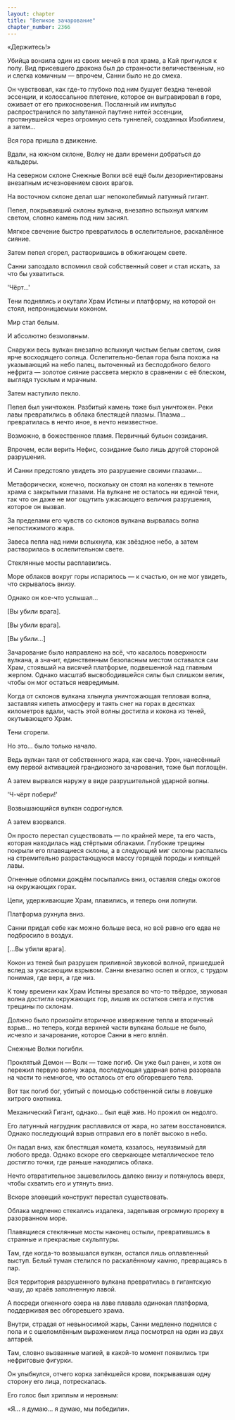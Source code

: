```yaml
---
layout: chapter
title: "Великое зачарование"
chapter_number: 2366
---
```




«Держитесь!»

Убийца вонзила один из своих мечей в пол храма, а Кай пригнулся к полу. Вид присевшего дракона был до странности величественным, но и слегка комичным — впрочем, Санни было не до смеха.

Он чувствовал, как где-то глубоко под ним бушует бездна теневой эссенции, и колоссальное плетение, которое он выгравировал в горе, оживает от его прикосновения. Посланный им импульс распространился по запутанной паутине нитей эссенции, протянувшейся через огромную сеть туннелей, созданных Изобилием, а затем...

Вся гора пришла в движение.

Вдали, на южном склоне, Волку не дали времени добраться до кальдеры.

На северном склоне Снежные Волки всё ещё были дезориентированы внезапным исчезновением своих врагов.

На восточном склоне делал шаг непоколебимый латунный гигант.

Пепел, покрывавший склоны вулкана, внезапно вспыхнул мягким светом, словно камень под ним засиял.

Мягкое свечение быстро превратилось в ослепительное, раскалённое сияние.

Затем пепел сгорел, растворившись в обжигающем свете.

Санни запоздало вспомнил свой собственный совет и стал искать, за что бы ухватиться.

'Чёрт...'

Тени поднялись и окутали Храм Истины и платформу, на которой он стоял, непроницаемым коконом.

Мир стал белым.

И абсолютно безмолвным.

Снаружи весь вулкан внезапно вспыхнул чистым белым светом, сияя ярче восходящего солнца. Ослепительно-белая гора была похожа на указывающий на небо палец, выточенный из бесподобного белого нефрита — золотое сияние рассвета меркло в сравнении с её блеском, выглядя тусклым и мрачным.

Затем наступило пекло.

Пепел был уничтожен. Разбитый камень тоже был уничтожен. Реки лавы превратились в облака блестящей плазмы. Плазма... превратилась в нечто иное, в нечто неизвестное.

Возможно, в божественное пламя. Первичный бульон созидания.

Впрочем, если верить Нефис, созидание было лишь другой стороной разрушения.

И Санни предстояло увидеть это разрушение своими глазами...

Метафорически, конечно, поскольку он стоял на коленях в темноте храма с закрытыми глазами. На вулкане не осталось ни единой тени, так что он даже не мог ощутить ужасающего величия разрушения, которое он вызвал.

За пределами его чувств со склонов вулкана вырвалась волна непостижимого жара.

Завеса пепла над ними вспыхнула, как звёздное небо, а затем растворилась в ослепительном свете.

Стеклянные мосты расплавились.

Море облаков вокруг горы испарилось — к счастью, он не мог увидеть, что скрывалось внизу.

Однако он кое-что услышал...

[Вы убили врага].

[Вы убили врага].

[Вы убили...]

Зачарование было направлено на всё, что касалось поверхности вулкана, а значит, единственным безопасным местом оставался сам Храм, стоявший на висячей платформе, подвешенной над главным жерлом. Однако масштаб высвободившейся силы был слишком велик, чтобы он мог остаться невредимым.

Когда от склонов вулкана хлынула уничтожающая тепловая волна, заставляя кипеть атмосферу и таять снег на горах в десятках километров вдали, часть этой волны достигла и кокона из теней, окутывающего Храм.

Тени сгорели.

Но это... было только начало.

Ведь вулкан таял от собственного жара, как свеча. Урон, нанесённый ему первой активацией грандиозного зачарования, тоже был поглощён.

А затем вырвался наружу в виде разрушительной ударной волны.

'Ч-чёрт побери!'

Возвышающийся вулкан содрогнулся.

А затем взорвался.

Он просто перестал существовать — по крайней мере, та его часть, которая находилась над стёртыми облаками. Глубокие трещины покрыли его плавящиеся склоны, а в следующий миг склоны распались на стремительно разрастающуюся массу горящей породы и кипящей лавы.

Огненные обломки дождём посыпались вниз, оставляя следы ожогов на окружающих горах.

Цепи, удерживающие Храм, плавились, и теперь они лопнули.

Платформа рухнула вниз.

Санни придал себе как можно больше веса, но всё равно его едва не подбросило в воздух.

[...Вы убили врага].

Кокон из теней был разрушен приливной звуковой волной, пришедшей вслед за ужасающим взрывом. Санни внезапно ослеп и оглох, с трудом понимая, где верх, а где низ.

К тому времени как Храм Истины врезался во что-то твёрдое, звуковая волна достигла окружающих гор, лишив их остатков снега и пустив трещины по склонам.

Должно было произойти вторичное извержение тепла и вторичный взрыв... но теперь, когда верхней части вулкана больше не было, исчезло и зачарование, которое Санни в него вплёл.

Снежные Волки погибли.

Проклятый Демон — Волк — тоже погиб. Он уже был ранен, и хотя он пережил первую волну жара, последующая ударная волна разорвала на части то немногое, что осталось от его обгоревшего тела.

Вот так погиб бог, убитый с помощью собственной силы в ловушке хитрого охотника.

Механический Гигант, однако... был ещё жив. Но прожил он недолго.

Его латунный нагрудник расплавился от жара, но затем восстановился. Однако последующий взрыв отправил его в полёт высоко в небо.

Он падал вниз, как блестящая комета, казалось, неуязвимый для любого вреда. Однако вскоре его сверкающее металлическое тело достигло точки, где раньше находились облака.

Нечто отвратительное зашевелилось далеко внизу и потянулось вверх, чтобы схватить его и утянуть вниз.

Вскоре зловещий конструкт перестал существовать.

Облака медленно стекались издалека, заделывая огромную прореху в разорванном море.

Плавящиеся стеклянные мосты наконец остыли, превратившись в странные и прекрасные скульптуры.

Там, где когда-то возвышался вулкан, остался лишь оплавленный выступ. Белый туман стелился по раскалённому камню, превращаясь в пар.

Вся территория разрушенного вулкана превратилась в гигантскую чашу, до краёв заполненную лавой.

А посреди огненного озера на лаве плавала одинокая платформа, поддерживая вес обгоревшего храма.

Внутри, страдая от невыносимой жары, Санни медленно поднялся с пола и с ошеломлённым выражением лица посмотрел на один из двух алтарей.

Там, словно вызванные магией, в какой-то момент появились три нефритовые фигурки.

Он улыбнулся, отчего корка запёкшейся крови, покрывавшая одну сторону его лица, потрескалась.

Его голос был хриплым и неровным:

«Я... я думаю... я думаю, мы победили».

